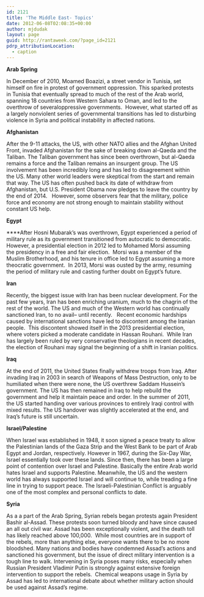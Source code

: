 ```yaml
---
id: 2121
title: 'The Middle East- Topics'
date: 2012-06-08T02:08:35+00:00
author: mjdudak
layout: page
guid: http://rantaweek.com/?page_id=2121
pdrp_attributionLocation:
  - caption
---
```

**Arab Spring**

In December of 2010, Moamed Boazizi, a street vendor in Tunisia, set himself on fire in protest of government oppression. This sparked protests in Tunisia that eventually spread to much of the rest of the Arab world, spanning 18 countries from Western Sahara to Oman, and led to the overthrow of severaloppressive governments.  However, what started off as a largely nonviolent series of governmental transitions has led to disturbing violence in Syria and political instability in affected nations.

**Afghanistan**

After the 9-11 attacks, the US, with other NATO allies and the Afghan United Front, invaded Afghanistan for the sake of breaking down al-Qaeda and the Taliban. The Taliban government has since been overthrown, but al-Qaeda remains a force and the Taliban remains an insurgent group. The US involvement has been incredibly long and has led to disagreement within the US. Many other world leaders were skeptical from the start and remain that way. The US has often pushed back its date of withdraw from Afghanistan, but U.S. President Obama now pledges to leave the country by the end of 2014.   However, some observers fear that the military, police force and economy are not strong enough to maintain stability without constant US help.

**Egypt**

****After Hosni Mubarak&#8217;s was overthrown, Egypt experienced a period of military rule as its government transitioned from autocratic to democratic. However, a presidential election in 2012 led to Mohamed Morsi assuming the presidency in a free and fair election.  Morsi was a member of the Muslim Brotherhood, and his tenure in office led to Egypt assuming a more theocratic government.  In 2013, Morsi was ousted by the army, resuming the period of military rule and casting further doubt on Egypt&#8217;s future.

**Iran**

Recently, the biggest issue with Iran has been nuclear development. For the past few years, Iran has been enriching uranium, much to the chagrin of the rest of the world. The US and much of the Western world has continually sanctioned Iran, to no avail&#8211; until recently.   Recent economic hardships caused by international sanctions have led to discontent among the Iranian people.  This discontent showed itself in the 2013 presidential election, where voters picked a moderate candidate in Hassan Rouhani.  While Iran has largely been ruled by very conservative theologians in recent decades, the election of Rouhani may signal the beginning of a shift in Iranian politics.

**Iraq**

At the end of 2011, the United States finally withdrew troops from Iraq. After invading Iraq in 2003 in search of Weapons of Mass Destruction, only to be humiliated when there were none, the US overthrew Saddam Hussein&#8217;s government. The US has then remained in Iraq to help rebuild the government and help it maintain peace and order. In the summer of 2011, the US started handing over various provinces to entirely Iraqi control with mixed results. The US handover was slightly accelerated at the end, and Iraq&#8217;s future is still uncertain.

**Israel/Palestine**

When Israel was established in 1948, it soon signed a peace treaty to allow the Palestinian lands of the Gaza Strip and the West Bank to be part of Arab Egypt and Jordan, respectively. However in 1967, during the Six-Day War, Israel essentially took over these lands. Since then, there has been a large point of contention over Israel and Palestine. Basically the entire Arab world hates Israel and supports Palestine. Meanwhile, the US and the western world has always supported Israel and will continue to, while treading a fine line in trying to support peace. The Israeli-Palestinian Conflict is arguably one of the most complex and personal conflicts to date.

**Syria**

As a a part of the Arab Spring, Syrian rebels began protests again President Bashir al-Assad. These protests soon turned bloody and have since caused an all out civil war. Assad has been exceptionally violent, and the death toll has likely reached above 100,000.  While most countries are in support of the rebels, more than anything else, everyone wants there to be no more bloodshed. Many nations and bodies have condemned Assad&#8217;s actions and sanctioned his government, but the issue of direct military intervention is a tough line to walk. Intervening in Syria poses many risks, especially when Russian President Vladimir Putin is strongly against extensive foreign intervention to support the rebels.  Chemical weapons usage in Syria by Assad has led to international debate about whether military action should be used against Assad&#8217;s regime.
